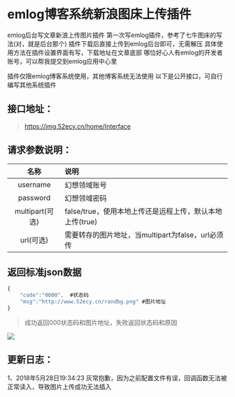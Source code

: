 # emlog博客系统新浪图床上传插件
emlog后台写文章新浪上传图片插件
第一次写emlog插件，参考了七牛图床的写法(对，就是后台那个)
插件下载后直接上传到emlog后台即可，无需解压
具体使用方法在插件设置界面有写，下载地址在文章底部
哪位好心人有emlog的开发者账号，可以帮我提交到emlog应用中心里

插件仅限emlog博客系统使用，其他博客系统无法使用
以下是公开接口，可自行编写其他系统插件


接口地址：
---------------------
> https://img.52ecy.cn/home/Interface


请求参数说明：
---------------------
|    名称    |       说明      
|:-------:|:------------- |
|   username  |     幻想领域账号  |
|   password  |     幻想领域密码  |
|   multipart(可选)  |     false/true，使用本地上传还是远程上传，默认本地上传(true)    |   
|   url(可选)  |    需要转存的图片地址，当multipart为false，url必须传    |   


返回标准json数据
---------------------
```javascript
{
    "code":"0000",  #状态码
    "msg":"http://www.52ecy.cn/randbg.png" #图片地址
}
```
> 成功返回000状态码和图片地址，失败返回状态码和原因

![](https://ws1.sinaimg.cn/large/0072Vf1pgy1fqkhhzq5raj30zv0kf124.jpg?a=1)


更新日志：
---------------------
1、2018年5月28日19:34:23 
    灰常抱歉，因为之前配置文件有误，回调函数无法被正常读入，导致图片上传成功无法插入
